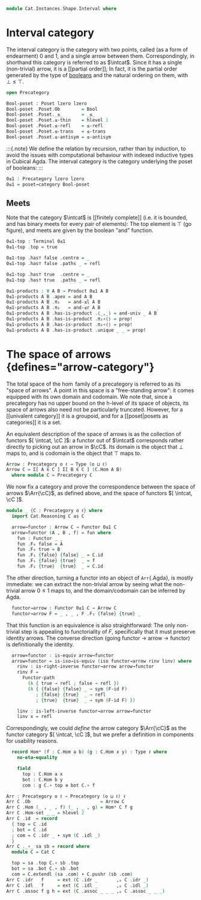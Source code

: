 <!--
```agda
open import Cat.Instances.Functor
open import Cat.Diagram.Terminal
open import Cat.Diagram.Product
open import Cat.Prelude

open import Data.Bool.Order
open import Data.Bool.Base

open import Order.Base
open import Order.Cat

import Cat.Reasoning as Cat

import Order.Reasoning as Poset
```
-->

```agda
module Cat.Instances.Shape.Interval where
```

<!--
```agda
open is-product
open Terminal
open Product
open Functor
```
-->

# Interval category

The interval category is the category with two points, called (as a form
of endearment) $0$ and $1$, and a single arrow between them.
Correspondingly, in shorthand this category is referred to as $\intcat$.
Since it has a single (non-trivial) arrow, it is a [[partial order]]; In fact,
it is the partial order generated by the type of [booleans] and the natural
ordering on them, with $\bot \le \top$.

[booleans]: Data.Bool.html

```agda
open Precategory

Bool-poset : Poset lzero lzero
Bool-poset .Poset.Ob        = Bool
Bool-poset .Poset._≤_       = _≤_
Bool-poset .Poset.≤-thin    = hlevel 1
Bool-poset .Poset.≤-refl    = ≤-refl
Bool-poset .Poset.≤-trans   = ≤-trans
Bool-poset .Poset.≤-antisym = ≤-antisym
```

:::{.note}
We define the relation by recursion, rather than by induction, to avoid
the issues with computational behaviour with indexed inductive types in
Cubical Agda. The interval category is the category underlying the poset
of booleans:
:::

```agda
0≤1 : Precategory lzero lzero
0≤1 = poset→category Bool-poset
```

## Meets

Note that the category $\intcat$ is [[finitely complete]] (i.e. it is
bounded, and has binary meets for every pair of elements): The top
element is $\top$ (go figure), and meets are given by the boolean "and"
function.

```agda
0≤1-top : Terminal 0≤1
0≤1-top .top = true

0≤1-top .has⊤ false .centre = _
0≤1-top .has⊤ false .paths _ = refl

0≤1-top .has⊤ true  .centre = _
0≤1-top .has⊤ true  .paths _ = refl

0≤1-products : ∀ A B → Product 0≤1 A B
0≤1-products A B .apex = and A B
0≤1-products A B .π₁   = and-≤l A B
0≤1-products A B .π₂   = and-≤r A B
0≤1-products A B .has-is-product .⟨_,_⟩ = and-univ _ A B
0≤1-products A B .has-is-product .π₁∘⟨⟩ = prop!
0≤1-products A B .has-is-product .π₂∘⟨⟩ = prop!
0≤1-products A B .has-is-product .unique _ _ = prop!
```

# The space of arrows {defines="arrow-category"}

The total space of the $\hom$ family of a precategory is referred to as
its "space of arrows". A point in this space is a "free-standing arrow":
it comes equipped with its own domain and codomain. We note that, since
a precategory has no upper bound on the h-level of its space of objects,
its space of arrows also need not be particularly truncated. However,
for a [[univalent category]] it is a groupoid, and for a [[poset|posets
as categories]] it is a set.

An equivalent description of the space of arrows is as the collection of
functors $[ \intcat, \cC ]$: a functor out of $\intcat$ corresponds
rather directly to picking out an arrow in $\cC$. Its domain is the
object that $\bot$ maps to, and is codomain is the object that $\top$
maps to.

<!--
```agda
private variable
  o ℓ : Level
```
-->

```agda
Arrow : Precategory o ℓ → Type (o ⊔ ℓ)
Arrow C = Σ[ A ∈ C ] Σ[ B ∈ C ] (C.Hom A B)
  where module C = Precategory C
```

<!--
```agda
module _ (C : Precategory o ℓ) where
  Hom→Arrow : {a b : Ob C} → Hom C a b → Arrow C
  Hom→Arrow f = _ , _ , f

  Arrow-path
    : {a b : Arrow C}
    → (p : a .fst ≡ b .fst)
    → (q : a .snd .fst ≡ b .snd .fst)
    → PathP (λ i → Hom C (p i) (q i)) (a .snd .snd) (b .snd .snd)
    → a ≡ b
  Arrow-path p q r i = p i , q i , r i
```
-->

We now fix a category and prove the correspondence between the space of
arrows $\Arr{\cC}$, as defined above, and the space of functors $[
\intcat, \cC ]$.

```agda
module _ {C : Precategory o ℓ} where
  import Cat.Reasoning C as C

  arrow→functor : Arrow C → Functor 0≤1 C
  arrow→functor (A , B , f) = fun where
    fun : Functor _ _
    fun .F₀ false = A
    fun .F₀ true = B
    fun .F₁ {false} {false} _ = C.id
    fun .F₁ {false} {true}  _ = f
    fun .F₁ {true}  {true}  _ = C.id
```

<!--
```agda
    fun .F-id {false} = refl
    fun .F-id {true} = refl
    fun .F-∘ {false} {false} {false} _ _ = sym (C.idl _)
    fun .F-∘ {false} {false} {true}  _ _ = sym (C.idr _)
    fun .F-∘ {false} {true}  {true}  _ _ = sym (C.idl _)
    fun .F-∘ {true}  {true}  {true}  _ _ = sym (C.idr _)
```
-->

The other direction, turning a functor into an object of `Arr`{.Agda},
is mostly immediate: we can extract the non-trivial arrow by seeing what
the non-trivial arrow $0 \le 1$ maps to, and the domain/codomain can be
inferred by Agda.

```agda
  functor→arrow : Functor 0≤1 C → Arrow C
  functor→arrow F = _ , _ , F .F₁ {false} {true} _
```

That this function is an equivalence is also straightforward: The only
non-trivial step is appealing to functoriality of $F$, specifically that
it must preserve identity arrows. The converse direction (going functor
→ arrow → functor) is definitionally the identity.

```agda
  arrow≃functor : is-equiv arrow→functor
  arrow≃functor = is-iso→is-equiv (iso functor→arrow rinv linv) where
    rinv : is-right-inverse functor→arrow arrow→functor
    rinv F =
      Functor-path
        (λ { true → refl ; false → refl })
        (λ { {false} {false} _ → sym (F-id F)
           ; {false} {true}  _ → refl
           ; {true}  {true}  _ → sym (F-id F) })

    linv : is-left-inverse functor→arrow arrow→functor
    linv x = refl
```

Correspondingly, we could _define_ the arrow category $\Arr{\cC}$ as the
functor category $[ \intcat, \cC ]$, but we prefer a definition in
components for usability reasons.

<!--
```agda
module _ {o ℓ} (C : Precategory o ℓ) where
  private
    module C = Precategory C
    variable a b x y : ⌞ C ⌟
```
+-->

```agda
  record Homᵃ (f : C.Hom a b) (g : C.Hom x y) : Type ℓ where
    no-eta-equality

    field
      top : C.Hom a x
      bot : C.Hom b y
      com : g C.∘ top ≡ bot C.∘ f
```

<!--
```agda
{-# INLINE Homᵃ.constructor #-}
private unquoteDecl eqv = declare-record-iso eqv (quote Homᵃ)
open Homᵃ public

module _ {o ℓ} {C : Precategory o ℓ} {a b x y : ⌞ C ⌟} {f : C .Hom a b} {g : C .Hom x y} where instance
  H-Level-Homᵃ : ∀ {n} → H-Level (Homᵃ C f g) (2 + n)
  H-Level-Homᵃ = basic-instance 2 $ Iso→is-hlevel 2 eqv (hlevel 2)

  Extensional-Homᵃ
    : ∀ {ℓr} ⦃ sab : Extensional (C .Hom a x × C .Hom b y) ℓr ⦄
    → Extensional (Homᵃ C f g) ℓr
  Extensional-Homᵃ ⦃ sab ⦄ =
    injection→extensional!
      (λ { p i .top → p i .fst
         ; p i .bot → p i .snd
         ; {x} {y} p i .com → is-prop→pathp (λ i → C .Hom-set _ _ (C ._∘_ g (p i .fst)) (C ._∘_ (p i .snd) f)) (x .com) (y .com) i })
      sab
```
-->

```agda
Arr : Precategory o ℓ → Precategory (o ⊔ ℓ) ℓ
Arr C .Ob                          = Arrow C
Arr C .Hom (_ , _ , f) (_ , _ , g) = Homᵃ C f g
Arr C .Hom-set _ _ = hlevel 2
Arr C .id  = record
  { top = C .id
  ; bot = C .id
  ; com = C .idr _ ∙ sym (C .idl _)
  }
Arr C ._∘_ sa sb = record where
  module C = Cat C

  top = sa .top C.∘ sb .top
  bot = sa .bot C.∘ sb .bot
  com = C.extendl (sa .com) ∙ C.pushr (sb .com)
Arr C .idr   f     = ext (C .idr _       ,ₚ C .idr _)
Arr C .idl   f     = ext (C .idl _       ,ₚ C .idl _)
Arr C .assoc f g h = ext (C .assoc _ _ _ ,ₚ C .assoc _ _ _)
```
